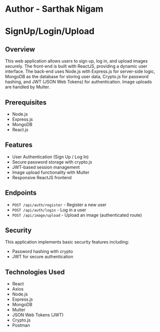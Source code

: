 # Author - Sarthak Nigam
# SignUp/Login/Upload

## Overview

This web application allows users to sign up, log in, and upload images securely. The front-end is built with ReactJS, providing a dynamic user interface. The back-end uses Node.js with Express.js for server-side logic, MongoDB as the database for storing user data, Crypto.js for password hashing, and JWT (JSON Web Tokens) for authentication. Image uploads are handled by Multer.

## Prerequisites

- Node.js
- Express.js
- MongoDB
- React.js

## Features

- User Authentication (Sign Up / Log In)
- Secure password storage with crypto.js
- JWT-based session management
- Image upload functionality with Multer
- Responsive ReactJS frontend

## Endpoints

- `POST /api/auth/register` - Register a new user
- `POST /api/auth/login` - Log in a user
- `POST /api/image/upload` - Upload an image (authenticated route)

## Security

This application implements basic security features including:
- Password hashing with crypto
- JWT for secure authentication

## Technologies Used

- React
- Axios
- Node.js
- Express.js
- MongoDB
- Multer
- JSON Web Tokens (JWT)
- Crypto.js
- Postman

